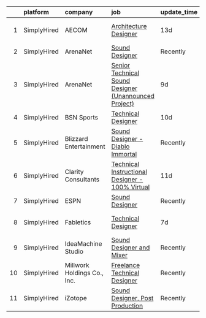 

|    | platform    | company                     | job                                                                                                                                                                        | update_time   | location                 |
|---:|:------------|:----------------------------|:---------------------------------------------------------------------------------------------------------------------------------------------------------------------------|:--------------|:-------------------------|
|  1 | SimplyHired | AECOM                       | [Architecture Designer](https://www.simplyhired.com/job/Ta_tdswLa4fCUFtqRk2CeFl0QQACJ6XsfON13Pka41TigqSmovEiQw?q=technical+sound+designer)                                 | 13d           | Clifton, NJ +5 locations |
|  2 | SimplyHired | ArenaNet                    | [Sound Designer](https://www.simplyhired.com/job/rThG5IY9IzWMAoan9hcJnI7UxDCG6Ihg__kK3_DSy7e3u3DOyW-XHQ?q=technical+sound+designer)                                        | Recently      | Bellevue, WA             |
|  3 | SimplyHired | ArenaNet                    | [Senior Technical Sound Designer (Unannounced Project)](https://www.simplyhired.com/job/kaIkK_Q8m1vYF_6Z_pCqeYTyzBffg--FumUbKk7oA1kHxrOCDZweog?q=technical+sound+designer) | 9d            | Bellevue, WA             |
|  4 | SimplyHired | BSN Sports                  | [Technical Designer](https://www.simplyhired.com/job/Vw87WI3nngjDzfd7wUHO2zqMdW2hySZWbGkLf23A9TUm3OH5bwSScQ?q=technical+sound+designer)                                    | 10d           | Dallas, TX               |
|  5 | SimplyHired | Blizzard Entertainment      | [Sound Designer - Diablo Immortal](https://www.simplyhired.com/job/be44SuZxxfwebqNPsGkhf71yHynOZ_Q7VRJIkl51HzMzpl7Qx8Iqxg?q=technical+sound+designer)                      | Recently      | Irvine, CA               |
|  6 | SimplyHired | Clarity Consultants         | [Technical Instructional Designer - 100% Virtual](https://www.simplyhired.com/job/dV5gBApBldD5K60FjNi5vUEhktjOjydJ-kr2zQb583o8b-KdgVEV3A?q=technical+sound+designer)       | 11d           | Campbell, CA             |
|  7 | SimplyHired | ESPN                        | [Sound Designer](https://www.simplyhired.com/job/-pQTL77CSRSoogkAPIImoniIHQxPXM21wAqOE09JhGOiN3sPS6ZjRg?q=technical+sound+designer)                                        | Recently      | Bristol, CT              |
|  8 | SimplyHired | Fabletics                   | [Technical Designer](https://www.simplyhired.com/job/tQtwwLRc1hX2uRbRvHwGW0rsd_aQo-T6cMVNcarZls85lNELKVhiEw?q=technical+sound+designer)                                    | 7d            | El Segundo, CA           |
|  9 | SimplyHired | IdeaMachine Studio          | [Sound Designer and Mixer](https://www.simplyhired.com/job/3_cnKWbKCzfz8K406esix9aXeGkS2iLw6vp3jwYHfDLUWBO0TV9GDQ?q=technical+sound+designer)                              | Recently      | San Francisco, CA        |
| 10 | SimplyHired | Millwork Holdings Co., Inc. | [Freelance Technical Designer](https://www.simplyhired.com/job/-jQoIQPPoQz1qCXnFWMqJpjun_61tIJj5iUXmyfd6gqEH6s4rbwAJQ?q=technical+sound+designer)                          | Recently      | New York, NY             |
| 11 | SimplyHired | iZotope                     | [Sound Designer, Post Production](https://www.simplyhired.com/job/xQaGLXiBYA1G2a9g_fsopqzFtaeH8kRld8-iLLGvPACO3F_nWsfNjg?q=technical+sound+designer)                       | Recently      | Boston, MA               |